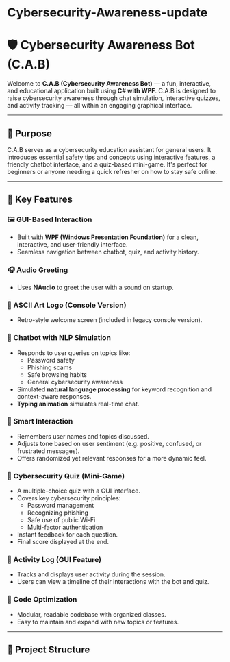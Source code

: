 # Cybersecurity-Awareness-update
# 🛡️ Cybersecurity Awareness Bot (C.A.B)

Welcome to **C.A.B (Cybersecurity Awareness Bot)** — a fun, interactive, and educational application built using **C# with WPF**. C.A.B is designed to raise cybersecurity awareness through chat simulation, interactive quizzes, and activity tracking — all within an engaging graphical interface.

---

## 🎯 Purpose

C.A.B serves as a cybersecurity education assistant for general users. It introduces essential safety tips and concepts using interactive features, a friendly chatbot interface, and a quiz-based mini-game. It's perfect for beginners or anyone needing a quick refresher on how to stay safe online.

---

## 🧩 Key Features

### 🖼️ GUI-Based Interaction
- Built with **WPF (Windows Presentation Foundation)** for a clean, interactive, and user-friendly interface.
- Seamless navigation between chatbot, quiz, and activity history.

### 🎧 Audio Greeting
- Uses **NAudio** to greet the user with a sound on startup.

### 🎨 ASCII Art Logo (Console Version)
- Retro-style welcome screen (included in legacy console version).

### 🤖 Chatbot with NLP Simulation
- Responds to user queries on topics like:
  - Password safety
  - Phishing scams
  - Safe browsing habits
  - General cybersecurity awareness
- Simulated **natural language processing** for keyword recognition and context-aware responses.
- **Typing animation** simulates real-time chat.

### 🧠 Smart Interaction
- Remembers user names and topics discussed.
- Adjusts tone based on user sentiment (e.g. positive, confused, or frustrated messages).
- Offers randomized yet relevant responses for a more dynamic feel.

### 🧩 Cybersecurity Quiz (Mini-Game)
- A multiple-choice quiz with a GUI interface.
- Covers key cybersecurity principles:
  - Password management
  - Recognizing phishing
  - Safe use of public Wi-Fi
  - Multi-factor authentication
- Instant feedback for each question.
- Final score displayed at the end.

### 📜 Activity Log (GUI Feature)
- Tracks and displays user activity during the session.
- Users can view a timeline of their interactions with the bot and quiz.

### 🧹 Code Optimization
- Modular, readable codebase with organized classes.
- Easy to maintain and expand with new topics or features.

---

## 📁 Project Structure

